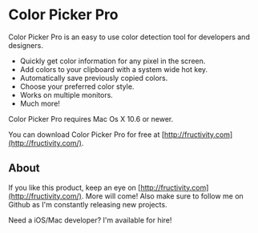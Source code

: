 # Color Picker Pro

Color Picker Pro is an easy to use color detection tool for developers and designers.

* Quickly get color information for any pixel in the screen.
* Add colors to your clipboard with a system wide hot key.
* Automatically save previously copied colors.
* Choose your preferred color style.
* Works on multiple monitors.
* Much more!

Color Picker Pro requires Mac Os X 10.6 or newer.

You can download Color Picker Pro for free at [http://fructivity.com](http://fructivity.com/).

## About

If you like this product, keep an eye on [http://fructivity.com](http://fructivity.com/). More will come! Also make sure to follow me on Github as I'm constantly releasing new projects.

Need a iOS/Mac developer? I'm available for hire!
